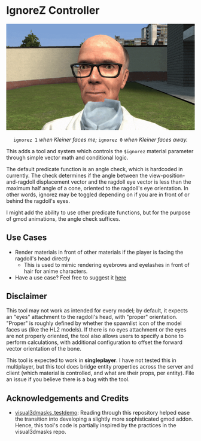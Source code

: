 # IgnoreZ Controller
<p align="center">
  <img src="./media/izc-kleiner.gif" alt="animated">
</p>
<p align="center">
  <code>ignorez 1</code> <em>when Kleiner faces me;</em> <code>ignorez 0</code> <em>when Kleiner faces away.</em>
</p>

This adds a tool and system which controls the `$ignorez` material parameter through simple vector math and conditional logic.

The default predicate function is an angle check, which is hardcoded in currently. The check determines if the angle between the view-position-and-ragdoll displacement vector and the ragdoll eye vector is less than the maximum half angle of a cone, oriented to the ragdoll's eye orientation. In other words, ignorez may be toggled depending on if you are in front of or behind the ragdoll's eyes.

I might add the ability to use other predicate functions, but for the purpose of gmod animations, the angle check suffices.

## Use Cases

- Render materials in front of other materials if the player is facing the ragdoll's head directly
  - This is used to mimic rendering eyebrows and eyelashes in front of hair for anime characters.
- Have a use case? Feel free to suggest it [here](https://github.com/vlazed/ignorez-controller/discussions/1)

## Disclaimer

This tool may not work as intended for every model; by default, it expects an "eyes" attachment to the ragdoll's head, with "proper" orientation. "Proper" is roughly defined by whether the spawnlist icon of the model faces us (like the HL2 models). If there is no eyes attachment or the eyes are not properly oriented, the tool also allows users to specify a bone to perform calculations, with additional configuration to offset the forward vector orientation of the bone.

This tool is expected to work in **singleplayer**. I have not tested this in multiplayer, but this tool does bridge entity properties across the server and client (which material is controlled, and what are their props, per entity). File an issue if you believe there is a bug with the tool.

## Acknowledgements and Credits

- [visual3dmasks_testdemo](https://github.com/2016killer/visual3dmasks_testdemo): Reading through this repository helped ease the transition into developing a slightly more sophisticated gmod addon. Hence, this tool's code is partially inspired by the practices in the visual3dmasks repo.
